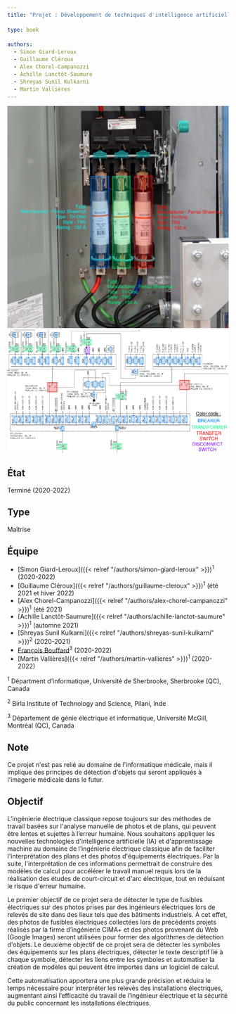 ```yaml
---
title: "Projet : Développement de techniques d'intelligence artificielle pour l'identification automatisée des actifs en énergie électrique"

type: book

authors:
  - Simon Giard-Leroux
  - Guillaume Cléroux
  - Alex Chorel-Campanozzi
  - Achille Lanctôt-Saumure
  - Shreyas Sunil Kulkarni
  - Martin Vallières
---
```


![Exemples de détection de fusibles](fuses.png "Exemples de détection de fusibles")
![Exemples de détection de symboles](drawings.png "Exemples de détection de symboles")

## État

Terminé (2020-2022)

## Type

Maîtrise

## Équipe

- [Simon Giard-Leroux]({{< relref "/authors/simon-giard-leroux" >}})<sup>1</sup> (2020-2022)
- [Guillaume Cléroux]({{< relref "/authors/guillaume-cleroux" >}})<sup>1</sup> (été 2021 et hiver 2022)
- [Alex Chorel-Campanozzi]({{< relref "/authors/alex-chorel-campanozzi" >}})<sup>1</sup> (été 2021)
- [Achille Lanctôt-Saumure]({{< relref "/authors/achille-lanctot-saumure" >}})<sup>1</sup> (automne 2021)
- [Shreyas Sunil Kulkarni]({{< relref "/authors/shreyas-sunil-kulkarni" >}})<sup>2</sup> (2020-2021)
- [François Bouffard](https://www.mcgill.ca/ece/francois-bouffard)<sup>3</sup> (2020-2022)
- [Martin Vallières]({{< relref "/authors/martin-vallieres" >}})<sup>1</sup> (2020-2022)

<sup>1</sup> Départment d'informatique, Université de Sherbrooke, Sherbrooke (QC), Canada

<sup>2</sup> Birla Institute of Technology and Science, Pilani, Inde

<sup>3</sup> Département de génie électrique et informatique, Université McGill, Montréal (QC), Canada

## Note

Ce projet n'est pas relié au domaine de l'informatique médicale, mais il implique des principes de détection 
d'objets qui seront appliqués à l'imagerie médicale dans le futur.

## Objectif

L’ingénierie électrique classique repose toujours sur des méthodes de travail basées sur l'analyse manuelle de 
photos et de plans, qui peuvent être lentes et sujettes à l’erreur humaine. Nous souhaitons appliquer les 
nouvelles technologies d'intelligence artificielle (IA) et d'apprentissage machine au domaine de l’ingénierie 
électrique classique afin de faciliter l'interprétation des plans et des photos d'équipements électriques. 
Par la suite, l'interprétation de ces informations permettrait de construire des modèles de calcul pour accélérer 
le travail manuel requis lors de la réalisation des études de court-circuit et d'arc électrique, tout en 
réduisant le risque d'erreur humaine.

Le premier objectif de ce projet sera de détecter le type de fusibles électriques sur des photos prises par des 
ingénieurs électriques lors de relevés de site dans des lieux tels que des bâtiments industriels. À cet effet, 
des photos de fusibles électriques collectées lors de précédents projets réalisés par la firme d’ingénierie CIMA+
et des photos provenant du Web (Google Images) seront utilisées pour former des algorithmes de détection d'objets. 
Le deuxième objectif de ce projet sera de détecter les symboles des équipements sur les plans électriques, détecter 
le texte descriptif lié à chaque symbole, détecter les liens entre les symboles et automatiser la création de 
modèles qui peuvent être importés dans un logiciel de calcul.

Cette automatisation apportera une plus grande précision et réduira le temps nécessaire pour interpréter les relevés 
des installations électriques, augmentant ainsi l’efficacité du travail de l’ingénieur électrique et la sécurité 
du public concernant les installations électriques.

